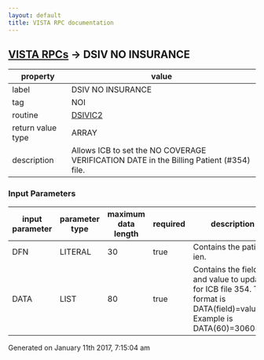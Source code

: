 ```yaml
---
layout: default
title: VISTA RPC documentation
---
```




## [VISTA RPCs](TableOfContent.md) &#8594; DSIV NO INSURANCE 

 property | value 
--- | --- 
 label | DSIV NO INSURANCE
 tag | NOI
 routine | [DSIVIC2](http://code.osehra.org/dox/Routine_DSIVIC2_source.html)
 return value type | ARRAY
 description | Allows ICB to set the NO COVERAGE VERIFICATION DATE in the Billing Patient (#354) file.

### Input Parameters

| input parameter | parameter type | maximum data length | required | description | 
| --- | --- | --- | --- | --- | 
| DFN | LITERAL | 30 | true | Contains the patient ien. | 
| DATA | LIST | 80 | true | Contains the field and value to update for ICB file 354.  The format is DATA(field)=value.  Example is DATA(60)=3060328. | 




 Generated on January 11th 2017, 7:15:04 am